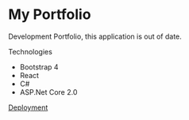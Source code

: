 # My Portfolio
Development Portfolio, this application is out of date.

Technologies
- Bootstrap 4
- React
- C#
- ASP.Net Core 2.0


[Deployment](https://portfolio32.azurewebsites.net/)
